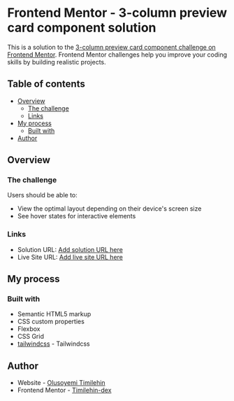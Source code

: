 # Frontend Mentor - 3-column preview card component solution

This is a solution to the [3-column preview card component challenge on Frontend Mentor](https://www.frontendmentor.io/challenges/3column-preview-card-component-pH92eAR2-). Frontend Mentor challenges help you improve your coding skills by building realistic projects.

## Table of contents

- [Overview](#overview)
  - [The challenge](#the-challenge)
  - [Links](#links)
- [My process](#my-process)
  - [Built with](#built-with)
- [Author](#author)

## Overview

### The challenge

Users should be able to:

- View the optimal layout depending on their device's screen size
- See hover states for interactive elements

### Links

- Solution URL: [Add solution URL here](https://github.com/Timilehin-dex/bento-grid)
- Live Site URL: [Add live site URL here](https://timilehin-dex.github.io/bento-grid/)

## My process

### Built with

- Semantic HTML5 markup
- CSS custom properties
- Flexbox
- CSS Grid
- [tailwindcss](https://tailwindcss.com/) - Tailwindcss

## Author

- Website - [Olusoyemi Timilehin](https://timilehin-dex.github.io/Portfolio/)
- Frontend Mentor - [Timilehin-dex](https://www.frontendmentor.io/profile/Timilehin-dex)

